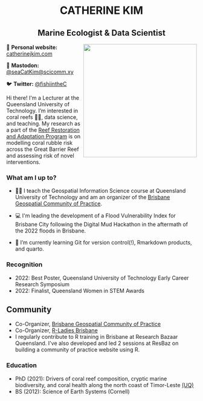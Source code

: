 <h1 align="center"> CATHERINE KIM </h1>

<h2 align="center">Marine Ecologist & Data Scientist</h2>

<img align="right" src="http://www.catherinejkim.com/publication/2022_oceans/featured_hu0b0ecb1a8ad31d8e5fd9475b394bd59c_2985275_720x2500_fit_q75_h2_lanczos.webp" width="300">
  
📝 **Personal website:** [catherinejkim.com](https://www.catherinejkim.com/)

🐘 **Mastodon:** [@seaCatKim@scicomm.xy](https://scicomm.xyz/@seaCatKim)

🐦 **Twitter:** [@fishiintheC](https://twitter.com/fishiinthec)
 
Hi there! I'm a Lecturer at the Queensland University of Technology. I’m interested in coral reefs 🌊🥽, data science, and teaching. My research as a part of the [Reef Restoration and Adaptation Program](https://gbrrestoration.org/) is on modelling coral rubble risk across the Great Barrier Reef and assessing risk of novel interventions. 

### What am I up to? 

- 👩‍🏫 I teach the Geospatial Information Science course at Queensland University of Technology and am an organizer of the [Brisbane Geospatial Community of Practice](https://geospatial-community.netlify.app/about/).

- 💻 I'm leading the development of a Flood Vulnerability Index for Brisbane City following the Digital Mud Hackathon in the aftermath of the 2022 floods in Brisbane. 

- 🌱 I’m currently learning Git for version control(!), Rmarkdown products, and quarto.

### Recognition

- 2022: Best Poster, Queensland University of Technology Early Career Research Symposium
- 2022: Finalist, Queensland Women in STEM Awards

## Community

- Co-Organizer, [Brisbane Geospatial Community of Practice](https://geospatial-community.netlify.app/about/)
- Co-Organizer, [R-Ladies Brisbane](https://github.com/rladies/meetup-presentations_brisbane#welcome-to-r-ladies-brisbane) 
- I regularly contribute to R training in Brisbane at Research Bazaar Queensland. I've also developed and led 2 sessions at ResBaz on building a community of practice website using R.

### Education

- PhD (2021): Drivers of coral reef composition, cryptic marine biodiversity, and coral health along the north coast of Timor-Leste [(UQ)](https://espace.library.uq.edu.au/view/UQ:47f4dc9)
- BS (2012): Science of Earth Systems (Cornell)
